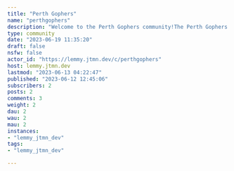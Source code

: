 ```yaml
---
title: "Perth Gophers" 
name: "perthgophers"
description: "Welcome to the Perth Gophers community!The Perth Gophers is a passionate group of [Go](https://go.dev/) enthusiasts based in Perth, Australia. Whether you're a seasoned Go developer or just getting started with the language, this is the perfect place for you to connect with like-minded individuals, learn, and share your experiences.**Events**Join us for our regular meetups, where we gather in various locations across Perth to discuss all things Go. Our events feature a variety of activities, including presentations, workshops, coding challenges, and networking opportunities.**Get Involved**We encourage everyone in the Perth area to actively participate in our community. Share your knowledge, ask questions, and engage in insightful discussions. Have a Go project you're working on? Show it off and receive valuable feedback from fellow Perth Gophers. Together, we can strengthen our skills and contribute to the growth of the Go ecosystem in our city.Join our [Discord server](https://discord.gg/6444jwZ2) to chat with members in real-time, ask questions, and share your Go experiences."
type: community
date: "2023-06-19 11:35:20"
draft: false
nsfw: false
actor_id: "https://lemmy.jtmn.dev/c/perthgophers"
host: lemmy.jtmn.dev
lastmod: "2023-06-13 04:22:47"
published: "2023-06-12 12:45:06"
subscribers: 2
posts: 2
comments: 3
weight: 2
dau: 2
wau: 2
mau: 2
instances:
- "lemmy_jtmn_dev"
tags: 
- "lemmy_jtmn_dev"

---
```

